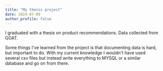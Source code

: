 ```yaml
---
title: "My thesis project"
date: 2024-07-09
author_profile: false
---
```


I graduated with a thesis on product recommendations. Data collected from GOAT.  

Some things I've learned from the project is that documenting data is hard, but important to do. With my current knowledge I wouldn't have used several csv files but instead write everything to
MYSQL or a similar database and go on from there. 




